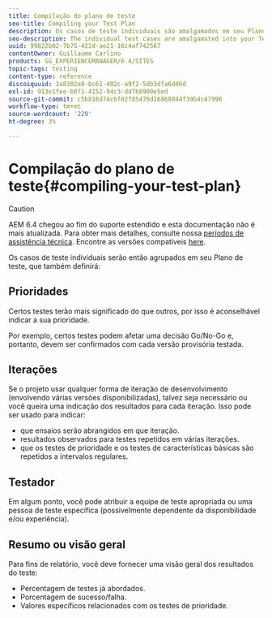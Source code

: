 ```yaml
---
title: Compilação do plano de teste
seo-title: Compiling your Test Plan
description: Os casos de teste individuais são amalgamados em seu Plano de teste
seo-description: The individual test cases are amalgamated into your Test Plan
uuid: 99822b02-7b75-422d-ae21-16c4af742567
contentOwner: Guillaume Carlino
products: SG_EXPERIENCEMANAGER/6.4/SITES
topic-tags: testing
content-type: reference
discoiquuid: 3a8302e8-bc61-402c-a9f2-5db3dfa6dd6d
exl-id: 913e1fee-b071-4152-94c3-dd7b8900e5ed
source-git-commit: c5b816d74c6f02f85476d16868844f39b4c47996
workflow-type: tm+mt
source-wordcount: '229'
ht-degree: 3%

---
```


# Compilação do plano de teste{#compiling-your-test-plan}

>[!CAUTION]
>
>AEM 6.4 chegou ao fim do suporte estendido e esta documentação não é mais atualizada. Para obter mais detalhes, consulte nossa [períodos de assistência técnica](https://helpx.adobe.com/br/support/programs/eol-matrix.html). Encontre as versões compatíveis [here](https://experienceleague.adobe.com/docs/).

Os casos de teste individuais serão então agrupados em seu Plano de teste, que também definirá:

## Prioridades

Certos testes terão mais significado do que outros, por isso é aconselhável indicar a sua prioridade.

Por exemplo, certos testes podem afetar uma decisão Go/No-Go e, portanto, devem ser confirmados com cada versão provisória testada.

## Iterações

Se o projeto usar qualquer forma de iteração de desenvolvimento (envolvendo várias versões disponibilizadas), talvez seja necessário ou você queira uma indicação dos resultados para cada iteração. Isso pode ser usado para indicar:

* que ensaios serão abrangidos em que iteração.
* resultados observados para testes repetidos em várias iterações.
* que os testes de prioridade e os testes de características básicas são repetidos a intervalos regulares.

## Testador

Em algum ponto, você pode atribuir a equipe de teste apropriada ou uma pessoa de teste específica (possivelmente dependente da disponibilidade e/ou experiência).

## Resumo ou visão geral

Para fins de relatório, você deve fornecer uma visão geral dos resultados do teste:

* Percentagem de testes já abordados.
* Porcentagem de sucesso/falha.
* Valores específicos relacionados com os testes de prioridade.
